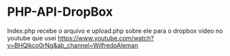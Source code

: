 # PHP-API-DropBox
 Index.php recebe o arquivo e upload.php sobre ele para o dropbox
 vídeo no youtube que usei https://www.youtube.com/watch?v=BHQlkco0rNg&ab_channel=WilfredoAleman
